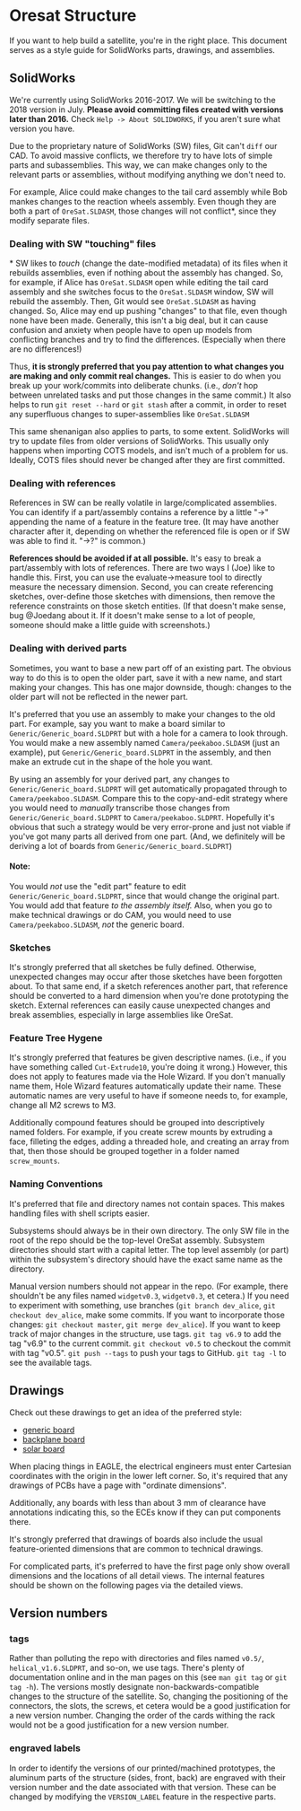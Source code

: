 # Oresat Structure
If you want to help build a satellite, you're in the right place. This document serves as a style guide for SolidWorks parts, drawings, and assemblies.

## SolidWorks
We're currently using SolidWorks 2016-2017. We will be switching to the 2018 version in July. __Please avoid committing files created with versions later than 2016.__ Check `Help -> About SOLIDWORKS`, if you aren't sure what version you have.

Due to the proprietary nature of SolidWorks (SW) files, Git can't `diff` our CAD. 
To avoid massive conflicts, we therefore try to have lots of simple parts and subassemblies. This way, we can make changes only to the relevant parts or assemblies, without modifying anything we don't need to.

For example, Alice could make changes to the tail card assembly while Bob mankes changes to the reaction wheels assembly. 
Even though they are both a part of `OreSat.SLDASM`, those changes will not conflict\*, since they modify separate files.

### Dealing with SW "touching" files
\* SW likes to _touch_ (change the date-modified metadata) of its files when it rebuilds assemblies, even if nothing about the assembly has changed. 
So, for example, if Alice has `OreSat.SLDASM` open while editing the tail card assembly and she switches focus to the `OreSat.SLDASM` window, SW will rebuild the assembly. Then, Git would see `OreSat.SLDASM` as having changed. 
So, Alice may end up pushing "changes" to that file, even though none have been made. 
Generally, this isn't a big deal, but it can cause confusion and anxiety when people have to open up models from conflicting branches and try to find the differences. (Especially when there are no differences!)

Thus, __it is strongly preferred that you pay attention to what changes you are making and only commit real changes.__
This is easier to do when you break up your work/commits into deliberate chunks. (i.e., _don't_ hop between unrelated tasks and put those changes in the same commit.)
It also helps to run `git reset --hard` or `git stash` after a commit, in order to reset any superfluous changes to super-assemblies like `OreSat.SLDASM`

This same shenanigan also applies to parts, to some extent. SolidWorks will try to update files from older versions of SolidWorks. 
This usually only happens when importing COTS models, and isn't much of a problem for us. Ideally, COTS files should never be changed after they are first committed. 

### Dealing with references
References in SW can be really volatile in large/complicated assemblies. You can identify if a part/assembly contains a reference by a little "->" appending the name of a feature in the feature tree. (It may have another character after it, depending on whether the referenced file is open or if SW was able to find it. "->?" is common.)

__References should be avoided if at all possible.__ It's easy to break a part/assembly with lots of references.
There are two ways I (Joe) like to handle this. First, you can use the evaluate->measure tool to directly measure the necessary dimension. 
Second, you can create referencing sketches, over-define those sketches with dimensions, then remove the reference constraints on those sketch entities. 
(If that doesn't make sense, bug @Joedang about it. If it doesn't make sense to a lot of people, someone should make a little guide with screenshots.)

### Dealing with derived parts
Sometimes, you want to base a new part off of an existing part. The obvious way to do this is to open the older part, save it with a new name, and start making your changes. 
This has one major downside, though: changes to the older part will not be reflected in the newer part. 

It's preferred that you use an assembly to make your changes to the old part. 
For example, say you want to make a board similar to `Generic/Generic_board.SLDPRT` but with a hole for a camera to look through. You would make a new assembly named `Camera/peekaboo.SLDASM` (just an example), put `Generic/Generic_board.SLDPRT` in the assembly, and then make an extrude cut in the shape of the hole you want. 

By using an assembly for your derived part, any changes to `Generic/Generic_board.SLDPRT` will get automatically propagated through to `Camera/peekaboo.SLDASM`.
Compare this to the copy-and-edit strategy where you would need to _manually_ transcribe those changes from `Generic/Generic_board.SLDPRT` to `Camera/peekaboo.SLDPRT`. 
Hopefully it's obvious that such a strategy would be very error-prone and just not viable if you've got many parts all derived from one part. (And, we definitely will be deriving a lot of boards from `Generic/Generic_board.SLDPRT`)

#### Note:
You would _not_ use the "edit part" feature to edit `Generic/Generic_board.SLDPRT`, since that would change the original part. 
You would add that feature _to the assembly itself._
Also, when you go to make technical drawings or do CAM, you would need to use `Camera/peekaboo.SLDASM`, _not_ the generic board. 

### Sketches
It's strongly preferred that all sketches be fully defined. Otherwise, unexpected changes may occur after those sketches have been forgotten about. 
To that same end, if a sketch references another part, that reference should be converted to a hard dimension when you're done prototyping the sketch. 
External references can easily cause unexpected changes and break assemblies, especially in large assemblies like OreSat. 

### Feature Tree Hygene
It's strongly preferred that features be given descriptive names. (i.e., if you have something called `Cut-Extrude10`, you're doing it wrong.) 
However, this does not apply to features made via the Hole Wizard. If you don't manually name them, Hole Wizard features automatically update their name.
These automatic names are very useful to have if someone needs to, for example, change all M2 screws to M3. 

Additionally compound features should be grouped into descriptively named folders. For example, if you create screw mounts by extruding a face, filleting the edges, adding a threaded hole, and creating an array from that, then those should be grouped together in a folder named `screw_mounts`.

### Naming Conventions
It's preferred that file and directory names not contain spaces. This makes handling files with shell scripts easier.

Subsystems should always be in their own directory. The only SW file in the root of the repo should be the top-level OreSat assembly. Subsystem directories should start with a capital letter. The top level assembly (or part) within the subsystem's directory should have the exact same name as the directory.

Manual version numbers should not appear in the repo. (For example, there shouldn't be any files named `widgetv0.3`, `widgetv0.3`, et cetera.) If you need to experiment with something, use branches (`git branch dev_alice`, `git checkout dev_alice`, make some commits. If you want to incorporate those changes: `git checkout master`, `git merge dev_alice`).
If you want to keep track of major changes in the structure, use tags. `git tag v6.9` to add the tag "v6.9" to the current commit. `git checkout v0.5` to checkout the commit with tag "v0.5". `git push --tags` to push your tags to GitHub. `git tag -l` to see the available tags.

## Drawings
Check out these drawings to get an idea of the preferred style:  
- [generic board](/Generic/Generic_board.pdf)
- [backplane board](/Backplane/Backplane_board.PDF)
- [solar board](/Solar/Solar_board_drawing.PDF)

When placing things in EAGLE, the electrical engineers must enter Cartesian coordinates with the origin in the lower left corner. So, it's required that any drawings of PCBs have a page with "ordinate dimensions". 

Additionally, any boards with less than about 3 mm of clearance have annotations indicating this, so the ECEs know if they can put components there.

It's strongly preferred that drawings of boards also include the usual feature-oriented dimensions that are common to technical drawings. 

For complicated parts, it's preferred to have the first page only show overall dimensions and the locations of all detail views. The internal features should be shown on the following pages via the detailed views.

## Version numbers
### tags
Rather than polluting the repo with directories and files named `v0.5/`, `helical_v1.6.SLDPRT`, and so-on, we use tags. There's plenty of documentation online and in the man pages on this (see `man git tag` or `git tag -h`). 
The versions mostly designate non-backwards-compatible changes to the structure of the satellite. 
So, changing the positioning of the connectors, the slots, the screws, et cetera would be a good justification for a new version number. 
Changing the order of the cards withing the rack would not be a good justification for a new version number. 

### engraved labels
In order to identify the versions of our printed/machined prototypes, the aluminum parts of the structure (sides, front, back) are engraved with their version number and the date associated with that version. These can be changed by modifying the `VERSION_LABEL` feature in the respective parts.
